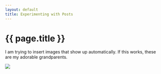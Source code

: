 ```yaml
---
layout: default
title: Experimenting with Posts
---
```


{{ page.title }}
================



I am trying to insert images that show up automatically. If this works, these are my adorable grandparents.

![](http://karahmel.github.io/Blog/images/Lews.jpg)
